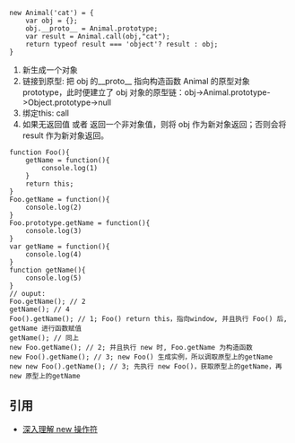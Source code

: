 ```
new Animal('cat') = {
    var obj = {};
    obj.__proto__ = Animal.prototype;
    var result = Animal.call(obj,"cat");
    return typeof result === 'object'? result : obj;
}
```
1. 新生成一个对象
2. 链接到原型: 把 obj 的__proto__ 指向构造函数 Animal 的原型对象 prototype，此时便建立了 obj 对象的原型链：obj->Animal.prototype->Object.prototype->null
3. 绑定this: call
4. 如果无返回值 或者 返回一个非对象值，则将 obj 作为新对象返回；否则会将 result 作为新对象返回。
```
function Foo(){
    getName = function(){
        console.log(1)
    }
    return this;
}
Foo.getName = function(){
    console.log(2)
}
Foo.prototype.getName = function(){
    console.log(3)
}
var getName = function(){
    console.log(4)
}
function getName(){
    console.log(5)
}
// ouput:
Foo.getName(); // 2
getName(); // 4
Foo().getName(); // 1; Foo() return this，指向window, 并且执行 Foo() 后, getName 进行函数赋值
getName(); // 同上
new Foo.getName(); // 2; 并且执行 new 时, Foo.getName 为构造函数
new Foo().getName(); // 3; new Foo() 生成实例，所以调取原型上的getName
new new Foo().getName(); // 3; 先执行 new Foo()，获取原型上的getName，再new 原型上的getName
```
## 引用
* [深入理解 new 操作符](https://www.cnblogs.com/onepixel/p/5043523.html)
